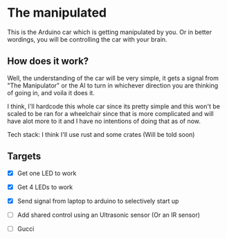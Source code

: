 # The manipulated

This is the Arduino car which is getting manipulated by you. Or in better wordings, you will be controlling the car with your brain.

## How does it work?
Well, the understanding of the car will be very simple, it gets a signal from "The Manipulator" or the AI to turn in whichever direction you are thinking of going in, and voila it does it. 

I think, I'll hardcode this whole car since its pretty simple and this won't be scaled to be ran for a wheelchair since that is more complicated and will have alot more to it and I have no intentions of doing that as of now. 

Tech stack: I think I'll use rust and some crates (Will be told soon)

## Targets
- [x] Get one LED to work
- [x] Get 4 LEDs to work
- [x] Send signal from laptop to arduino to selectively start up 
- [ ] Add shared control using an Ultrasonic sensor (Or an IR sensor)
- [ ] Gucci

